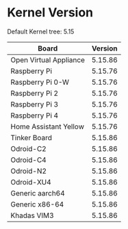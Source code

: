 
# Kernel Version

Default Kernel tree: 5.15

| Board | Version |
|-------|---------|
| Open Virtual Appliance | 5.15.86 |
| Raspberry Pi | 5.15.76 |
| Raspberry Pi 0-W | 5.15.76 |
| Raspberry Pi 2 | 5.15.76 |
| Raspberry Pi 3 | 5.15.76 |
| Raspberry Pi 4 | 5.15.76 |
| Home Assistant Yellow | 5.15.76 |
| Tinker Board | 5.15.86 |
| Odroid-C2 | 5.15.86 |
| Odroid-C4 | 5.15.86 |
| Odroid-N2 | 5.15.86 |
| Odroid-XU4 | 5.15.86 |
| Generic aarch64 | 5.15.86 |
| Generic x86-64 | 5.15.86 |
| Khadas VIM3 | 5.15.86 |
